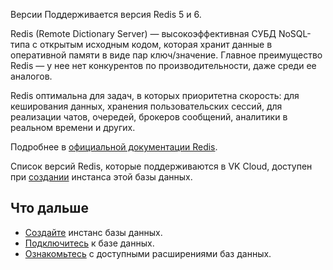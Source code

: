 Версии⁠
Поддерживается версия Redis 5 и 6.

Redis (Remote Dictionary Server) — высокоэффективная СУБД NoSQL-типа с открытым исходным кодом, которая хранит данные в оперативной памяти в виде пар ключ/значение. Главное преимущество Redis — у нее нет конкурентов по производительности, даже среди ее аналогов.

Redis оптимальна для задач, в которых приоритетна скорость: для кеширования данных, хранения пользовательских сессий, для реализации чатов, очередей, брокеров сообщений, аналитики в реальном времени и других.

Подробнее в [официальной документации Redis](https://redis.io/docs/).

Список версий Redis, которые поддерживаются в VK Cloud, доступен при [создании](../../../service-management/create/) инстанса этой базы данных.

## Что дальше

- [Создайте](../../../service-management/create/) инстанс базы данных.
- [Подключитесь](../../../connect/) к базе данных.
- [Ознакомьтесь](../../extensions/) с доступными расширениями баз данных.
